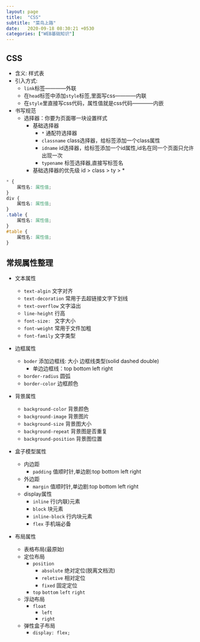 ```yaml
---
layout: page
title:  "CSS"
subtitle: "菜鸟上路"
date:   2020-09-18 08:30:21 +0530
categories: ["WEB基础知识"]
---
```


## CSS

- 含义: 样式表
- 引入方式: 
    - `link`标签————外联
    - 在`head`标签中添加`style`标签,里面写css————内联
    - 在`style`里直接写css代码，属性值就是css代码————内嵌
- 书写规范
    - 选择器：你要为页面哪一块设置样式
        - 基础选择器
            - `*` 通配符选择器
            - `classname` class选择器，给标签添加一个class属性
            - `idname` id选择器，给标签添加一个id属性,id名在同一个页面只允许出现一次
            - `typename` 标签选择器,直接写标签名
        - 基础选择器的优先级 id > class > ty > *
```css
* {
    属性名: 属性值;
}
div {
    属性名: 属性值;
}
.table {
    属性名: 属性值;
}
#table {
    属性名: 属性值;
}
```

## 常规属性整理

- 文本属性
    - `text-algin` 文字对齐
    - `text-decoration` 常用于去超链接文字下划线
    - `text-overflow`   文字溢出
    - `line-height` 行高
    - `font-size: ` 文字大小
    - `font-weight` 常用于文件加粗
    - `font-family` 文字类型
- 边框属性
    - `boder` 添加边框线: 大小 边框线类型(solid dashed double)
        - 单边边框线：top bottom left right
    - `border-radius` 圆弧
    - `border-color` 边框颜色
- 背景属性
    - `background-color` 背景颜色
    - `background-image`    背景图片
    - `background-size` 背景图大小
    - `background-repeat`   背景图是否重复
    - `background-position` 背景图位置

- 盒子模型属性
    - 内边距
        - `padding` 值顺时针,单边剧:top bottom left right
    - 外边距
        - `margin` 值顺时针,单边剧:top bottom left right
    - display属性
        - `inline` 行(内联)元素
        - `block`   块元素
        - `inline-block` 行内块元素
        - `flex` 手机端必备

- 布局属性
    - 表格布局(最原始)
    - 定位布局
        - `position`
            - `absolute` 绝对定位(脱离文档流)
            - `reletive` 相对定位
            - `fixed` 固定定位
        - `top` `bottom` `left` `right`
    - 浮动布局
        - `float`
            - `left`
            - `right`
    - 弹性盒子布局
        - `display: flex;`